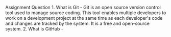 Assignment Question 1.	What is Git  - Git is an open source version control tool used to manage source coding. This tool enables multiple developers to work on a development project at the same time as each developer's code and changes are tracked by the system. It is a free and open-source system.
2.	What is GitHub - 